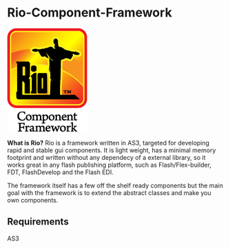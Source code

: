 Rio-Component-Framework
=====================

![image](https://raw.githubusercontent.com/marteinn/Rio/master/rio_sunset_logotype.png)


**What is Rio?**
Rio is a framework written in AS3, targeted for developing rapid and stable gui components. It is light weight, has a minimal memory footprint and written without any dependecy of a external library, so it works great in any flash publishing platform, such as Flash/Flex-builder, FDT, FlashDevelop and the Flash EDI. 

The framework itself has a few off the shelf ready components but the main goal with the framework is to extend the abstract classes and make you own components.


Requirements
-------
AS3